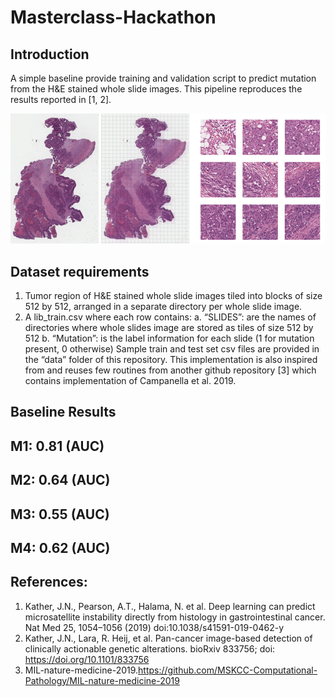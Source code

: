 # Masterclass-Hackathon

## Introduction
A simple baseline provide training and validation script to predict mutation from the H&E stained whole slide images. This pipeline reproduces the results reported in [1, 2].

![](/fig/fig.png)
 
## Dataset requirements
1.	Tumor region of H&E stained whole slide images tiled into blocks of size 512 by 512, arranged in a separate directory per whole slide image.
2.	A lib_train.csv where each row contains: 
a.	“SLIDES”: are the names of directories where whole slides image are stored as tiles of size 512 by 512
b.	“Mutation”: is the label information for each slide (1 for mutation present, 0 otherwise)
Sample train and test set csv  files are provided in the “data” folder of this repository.
This implementation is also inspired from and reuses few routines from another github repository [3] which contains implementation of Campanella et al. 2019. 

## Baseline Results

## M1: 0.81 (AUC)
## M2: 0.64 (AUC)
## M3: 0.55 (AUC)
## M4: 0.62 (AUC)


## References:
1.	Kather, J.N., Pearson, A.T., Halama, N. et al. Deep learning can predict microsatellite instability directly from histology in gastrointestinal cancer. Nat Med 25, 1054–1056 (2019) doi:10.1038/s41591-019-0462-y
2.	Kather, J.N., Lara, R. Heij, et al. Pan-cancer image-based detection of clinically actionable genetic alterations. bioRxiv 833756; doi: https://doi.org/10.1101/833756
3.	MIL-nature-medicine-2019.https://github.com/MSKCC-Computational-Pathology/MIL-nature-medicine-2019

